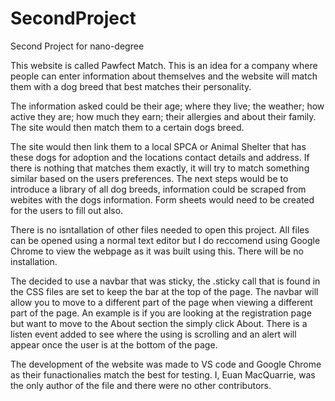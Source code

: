 # SecondProject
Second Project for nano-degree

This website is called Pawfect Match. This is an idea for a company where people can enter information about themselves and the website will match them with a dog breed that best matches their personality. 

The information asked could be their age; where they live; the weather; how active they are; how much they earn; their allergies and about their family. The site would then match them to a certain dogs breed. 

The site would then link them to a local SPCA or Animal Shelter that has these dogs for adoption and the locations contact details and address. If there is nothing that matches them exactly, it will try to match something similar based on the users preferences. The next steps would be to introduce a library of all dog breeds, information could be scraped from webites with the dogs information. Form sheets would need to be created for the users to fill out also. 

There is no isntallation of other files needed to open this project. All files can be opened using a normal text editor but I do reccomend using Google Chrome to view the webpage as it was built using this. There will be no installation. 

The decided to use a navbar that was sticky, the .sticky call that is found in the CSS files are set to keep the bar at the top of the page. The navbar will allow you to move to a different part of the page when viewing a different part of the page. An example is if you are looking at the registration page but want to move to the About section the simply click About. There is a listen event added to see where the using is scrolling and an alert will appear once the user is at the bottom of the page. 

The development of the website was made to VS code and Google Chrome as their funactionalies match the best for testing. I, Euan MacQuarrie, was the only author of the file and there were no other contributors. 